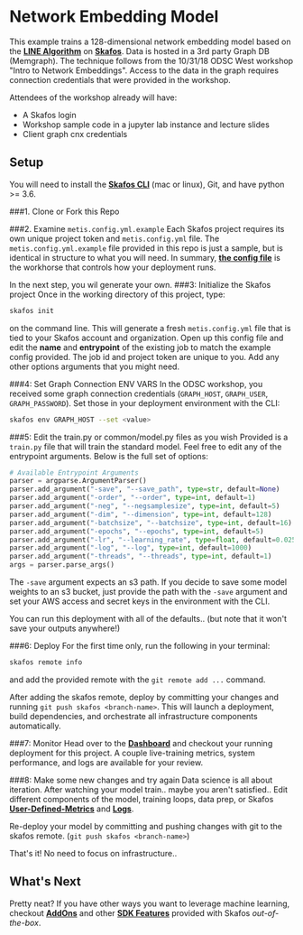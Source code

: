 # Network Embedding Model
This example trains a 128-dimensional network embedding model based on the [**LINE Algorithm**](https://arxiv.org/abs/1503.03578) on [**Skafos**](https://docs.metismachine.io/docs/skafos-components). Data is hosted in a 3rd party Graph DB (Memgraph). The technique follows from the 10/31/18 ODSC West workshop "Intro to Network Embeddings". Access to the data in the graph requires connection credentials that were provided in the workshop.

Attendees of the workshop already will have:
- A Skafos login
- Workshop sample code in a jupyter lab instance and lecture slides
- Client graph cnx credentials

 

## Setup
You will need to install the [**Skafos CLI**](https://docs.metismachine.io/docs/installation) (mac or linux), Git, and have python >= 3.6.

###1. Clone or Fork this Repo

###2. Examine `metis.config.yml.example`
Each Skafos project requires its own unique project token and `metis.config.yml` file.
The `metis.config.yml.example` file provided in this repo is just a sample, but is identical in structure to what you will need. In summary, [**the config file**](https://docs.metismachine.io/docs/installation) is the workhorse that controls how your deployment runs.

In the next step, you wil generate your own.
###3: Initialize the Skafos project
Once in the working directory of this project, type:
```bash
skafos init
```
on the command line. This will generate a fresh `metis.config.yml` file that is tied to your Skafos account and organization.
Open up this config file and edit the **name** and **entrypoint** of the existing job to match the example config provided. The job id and project token are unique to you. Add any other options arguments that you might need.

###4: Set Graph Connection ENV VARS
In the ODSC workshop, you received some graph connection credentials (`GRAPH_HOST`, `GRAPH_USER`, `GRAPH_PASSWORD`). Set those in your deployment environment with the CLI:
```bash
skafos env GRAPH_HOST --set <value>
```
###5: Edit the train.py or common/model.py files as you wish
Provided is a `train.py` file that will train the standard model. Feel free to edit any of the entrypoint arguments. Below is the full set of options:

```python
# Available Entrypoint Arguments
parser = argparse.ArgumentParser()
parser.add_argument("-save", "--save_path", type=str, default=None)
parser.add_argument("-order", "--order", type=int, default=1)
parser.add_argument("-neg", "--negsamplesize", type=int, default=5)
parser.add_argument("-dim", "--dimension", type=int, default=128)
parser.add_argument("-batchsize", "--batchsize", type=int, default=16)
parser.add_argument("-epochs", "--epochs", type=int, default=5)
parser.add_argument("-lr", "--learning_rate", type=float, default=0.025)
parser.add_argument("-log", "--log", type=int, default=1000)
parser.add_argument("-threads", "--threads", type=int, default=1)
args = parser.parse_args()
```

The `-save` argument expects an s3 path. If you decide to save some model weights to an s3 bucket, just provide the path with the `-save` argument and set your AWS access and secret keys in the environment with the CLI.

You can run this deployment with all of the defaults.. (but note that it won't save your outputs anywhere!)

###6: Deploy
For the first time only, run the following in your terminal:
```bash
skafos remote info
```
and add the provided remote with the `git remote add ...` command.

After adding the skafos remote, deploy by committing your changes and running `git push skafos <branch-name>`. This will launch a deployment, build dependencies, and orchestrate all infrastructure components automatically.

###7: Monitor
Head over to the [**Dashboard**](https://dashboard.metismachine.io) and checkout your running deployment for this project. A couple live-training metrics, system performance, and logs are available for your review. 

###8: Make some new changes and try again
Data science is all about iteration. After watching your model train.. maybe you aren't satisfied..
Edit different components of the model, training loops, data prep, or Skafos [**User-Defined-Metrics**](https://docs.metismachine.io/docs/skafos-sdk#section-model-monitoring-user-defined-metrics) and [**Logs**](https://docs.metismachine.io/docs/skafos-sdk#section-logging).

Re-deploy your model by committing and pushing changes with git to the skafos remote. (`git push skafos <branch-name>`)

That's it! No need to focus on infrastructure..

## What's Next
Pretty neat? If you have other ways you want to leverage machine learning, checkout [**AddOns**](https://docs.metismachine.io/docs/addons) and other [**SDK Features**](https://docs.metismachine.io/docs/skafos-sdk) provided with Skafos *out-of-the-box*.
